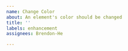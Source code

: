 ```yaml
---
name: Change Color
about: An element's color should be changed
title: ''
labels: enhancement
assignees: Brendon-He

---
```



